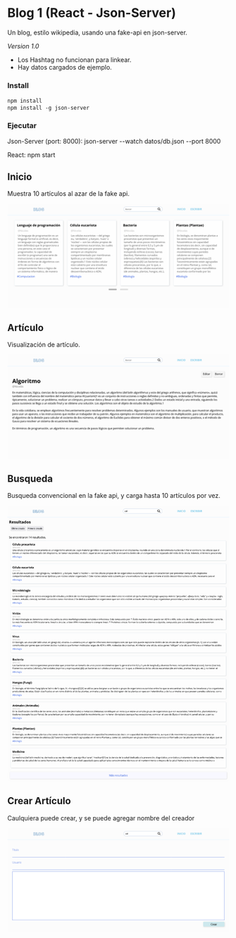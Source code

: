 # Blog 1 (React - Json-Server)

Un blog, estilo wikipedia, usando una fake-api en json-server.

*Version 1.0*

- Los Hashtag no funcionan para linkear.
- Hay datos cargados de ejemplo. 

### Install
    npm install
    npm install -g json-server

### Ejecutar
Json-Server (port: 8000):
    json-server --watch datos/db.json --port 8000

React:
    npm start

## Inicio

Muestra 10 artículos al azar de la fake api.

![Inicio](screenshots/inicio.png)

## Artículo

Visualización de artículo.

![Artículo](screenshots/articulo.png)

## Busqueda

Busqueda convencional en la fake api, y carga hasta 10 artículos por vez.

![Busqueda](screenshots/busqueda.png)

## Crear Artículo

Caulquiera puede crear, y se puede agregar nombre del creador

![Crear artículo](screenshots/crear-articulo.png)